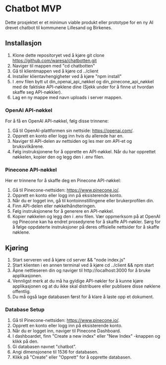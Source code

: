 # Chatbot MVP
Dette prosjektet er et minimun viable produkt eller prototype for en ny AI drevet chatbot til kommunene Lillesand og Birkenes.
## Installasjon
1. Klone dette repositoryet ved å kjøre git clone https://github.com/waresa/chatbotten.git
2. Naviger til mappen med "cd chatbotten"
3. Gå til klientmappen ved å kjøre cd ../client
4. Installer klientavhengigheter ved å kjøre "npm install"
5. I .env filen bytt ut din_openai_api_nøkkel og din_pinecone_api_nøkkel med de faktiske API-nøklene dine (Sjekk under for å finne ut hvordan skaffe seg API-nøkkler).
6. Lag en ny mappe med navn uploads i server mappen.

### OpenAI API-nøkkel
For å få en OpenAI API-nøkkel, følg disse trinnene:
1. Gå til OpenAI-plattformen sin nettside: https://openai.com/.
2. Opprett en konto eller logg inn hvis du allerede har en.
3. Naviger til API-delen av nettsiden og les mer om API-et og bruksvilkårene.
4. Følg instruksjonene for å opprette en API-nøkkel.
Når du har opprettet nøkkelen, kopier den og legg den i .env filen.
### Pinecone API-nøkkel
Her er trinnene for å skaffe deg en Pinecone API-nøkkel:
1. Gå til Pinecone-nettsiden: https://www.pinecone.io/.
2. Opprett en konto eller logg inn på eksisterende konto.
3. Når du er logget inn, gå til kontoinnstillingene eller brukerprofilen din.
4. Finn API-delen eller nøkkelhåndteringen.
5. Følg instruksjonene for å generere en API-nøkkel.
6. Kopier nøkkelen og legg den i .env filen.
Vær oppmerksom på at OpenAI og Pinecone kan ha endret prosedyrene for å skaffe API-nøkler. Sørg for å følge oppdaterte instruksjoner på deres offisielle nettsider for å skaffe nøklene.

## Kjøring
1. Start serveren ved å kjøre cd server && "node index.js"
2. Start klienten i en annen terminal ved å kjøre cd ../client && npm start
3. Åpne nettleseren din og naviger til http://localhost:3000 for å bruke applikasjonen.
4. Vennligst merk at du må ha gyldige API-nøkler for å kunne kjøre applikasjonen og at du ikke skal distribuere eller publisere disse nøklene offentlig.
5. Du må også lage databasen først for å klare å laste opp et dokument.
### Database Setup
1. Gå til Pinecone-nettsiden: https://www.pinecone.io/.
2. Opprett en konto eller logg inn på eksisterende konto.
3. Når du er logget inn, naviger til Pinecone Dashboard.
4. I dashboardet, finn "Create a new index" eller "New Index" -knappen og klikk på den.
5. Gi databasen navnet "chatbot".
6. Angi dimensjonene til 1536 for databasen.
7. Klikk på "Create" eller "Opprett" for å opprette databasen.

